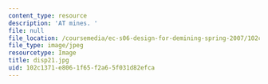 ```yaml
---
content_type: resource
description: 'AT mines. '
file: null
file_location: /coursemedia/ec-s06-design-for-demining-spring-2007/102c1371e8061f65f2a65f031d82efca_disp21.jpg
file_type: image/jpeg
resourcetype: Image
title: disp21.jpg
uid: 102c1371-e806-1f65-f2a6-5f031d82efca
---
```


